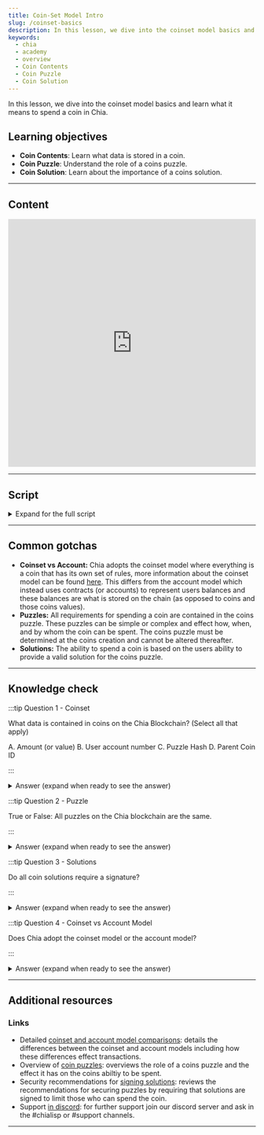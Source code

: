 ```yaml
---
title: Coin-Set Model Intro
slug: /coinset-basics
description: In this lesson, we dive into the coinset model basics and learn what it means to spend a coin in Chia.
keywords:
  - chia
  - academy
  - overview
  - Coin Contents
  - Coin Puzzle
  - Coin Solution
---
```

In this lesson, we dive into the coinset model basics and learn what it means to spend a coin in Chia.

## Learning objectives
- **Coin Contents**: Learn what data is stored in a coin.
- **Coin Puzzle**: Understand the role of a coins puzzle.
- **Coin Solution**: Learn about the importance of a coins solution.

---

## Content

<div class="videoWrapper">
<iframe width="100%" height="504" src="https://www.youtube.com/embed/QMs6Z6_ZQdg" frameborder="0" allowfullscreen="allowfullscreen"></iframe>
</div>

---

## Script
<details>

<summary> Expand for the full script </summary>

00:00  
Chia uses the "coinset model" to keep track of the blockchain's state. 

00:10
In this model, every transaction is represented by a "coin" that contains a value, the rules by which the coin can be spent, and signature authorizing the spend. 

00:20
What this means is that a "coin" can have any value (in mojo) and as long as the rules are satisfied, anyone can spend the coin. 

00:30
There are no accounts represented in the system.

When a coin is created, the value is locked away in that coin and is inaccessible until the coin is spent, 

00:40
at which point new coins will be created with values equal to the original.

For example, if I want to send 1 XCH to someone else, 

00:50
I will create a coin with a value of 1 XCH (or 1 trillion mojos), and set the conditions of the coin to only allow the coin to be spent if given the signature of the other person. 

01:00
This in effect "sends" the coin to the other person, because they now control what happens to it. When they want to spend the coin, they provide the correct signature, and a new coin is created, 

01:10
with a value of 1 XCH, itself containing it's own rules of how it can be spent.

In this way, each coin is only ever used once. 

01:20
Once it has been spent, it creates a new coin. In Chia, we call the set of conditions needed to unlock the coin the 'puzzle', and the provided data to unlock the coin is the 'solution'.

01:30
The coin is represented in the chain as a hash of three attributes, the parent coin ID, (or the ID of the previous coin that created this new one), 

01:40
the hash of the puzzle that contains the conditions, and the value of the coin.

01:50
</details>

---

## Common gotchas

- **Coinset vs Account:** Chia adopts the coinset model where everything is a coin that has its own set of rules, more information about the coinset model can be found [here](https://docs.chia.net/coin-set-vs-account/). This differs from the account model which instead uses contracts (or accounts) to represent users balances and these balances are what is stored on the chain (as opposed to coins and those coins values).  
- **Puzzles:** All requirements for spending a coin are contained in the coins puzzle. These puzzles can be simple or complex and effect how, when, and by whom the coin can be spent. The coins puzzle must be determined at the coins creation and cannot be altered thereafter.  
- **Solutions:** The ability to spend a coin is based on the users ability to provide a valid solution for the coins puzzle.  

---

## Knowledge check

:::tip Question 1 - Coinset

What data is contained in coins on the Chia Blockchain? (Select all that apply)

A. Amount (or value)
B. User account number
C. Puzzle Hash
D. Parent Coin ID

:::

<details>

<summary> Answer (expand when ready to see the answer)  </summary>

A. Amount (or value)
C. Puzzle Hash
D. Parent Coin ID

</details>

:::tip Question 2 - Puzzle

True or False: All puzzles on the Chia blockchain are the same.

:::

<details>

<summary> Answer (expand when ready to see the answer)  </summary>

False, while coin puzzles might be similar (such as the standard transaction) the parameters in puzzles vary greatly (who can spend the coin, how it can be spent, other special rules).

</details>

:::tip Question 3 - Solutions

Do all coin solutions require a signature?

:::

<details>

<summary> Answer (expand when ready to see the answer) </summary>

No, it is possible to create coins that do not require any signature or other spender validation (anyone can spend coins) or to even lock coins using non-signature restrictions (such as password protected coins).

</details>

:::tip Question 4 - Coinset vs Account Model

Does Chia adopt the coinset model or the account model?

:::

<details>

<summary> Answer (expand when ready to see the answer) </summary>

The coinset model.

</details>

---

## Additional resources

### Links

- Detailed [coinset and account model comparisons](https://docs.chia.net/coin-set-vs-account/): details the differences between the coinset and account models including how these differences effect transactions.
- Overview of [coin puzzles](https://docs.chia.net/coin-set-intro/#puzzles): overviews the role of a coins puzzle and the effect it has on the coins abiltiy to be spent.  
- Security recommendations for [signing solutions](https://docs.chia.net/coin-set-security/#signing): reviews the recommendations for securing puzzles by requiring that solutions are signed to limit those who can spend the coin.  
- Support [in discord](https://discord.gg/chia): for further support join our discord server and ask in the #chialisp or #support channels.  

--- 